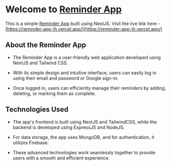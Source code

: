 # Welcome to [Reminder App](https://reminder-app-ih.vercel.app/)

This is a simple [Reminder App](https://reminder-app-ih.vercel.app/) built using NextJS. Visit the live link here - [https://reminder-app-ih.vercel.app/](https://reminder-app-ih.vercel.app/)

## About the Reminder App

- The Reminder App is a user-friendly web application developed using NextJS and Tailwind CSS.

- With its simple design and intuitive interface, users can easily log in using their email and password or Google sign-in.

- Once logged in, users can efficiently manage their reminders by adding, deleting, or marking them as complete.

## Technologies Used

- The app's frontend is built using NextJS and TailwindCSS, while the backend is developed using ExpressJS and NodeJS.

- For data storage, the app uses MongoDB, and for authentication, it utilizes Firebase.

- These advanced technologies work seamlessly together to provide users with a smooth and efficient experience.
